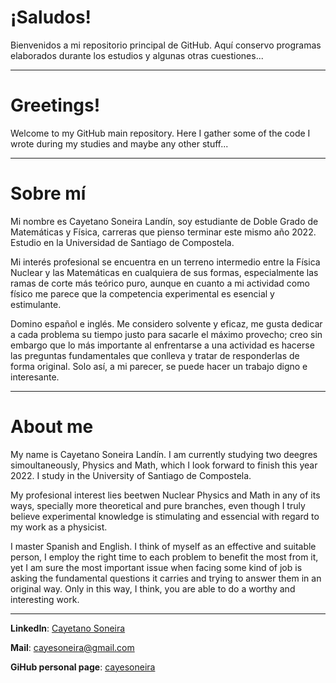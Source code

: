 # ¡Saludos!

Bienvenidos a mi repositorio principal de GitHub. Aquí conservo programas elaborados durante los estudios y algunas otras cuestiones...

---

# Greetings!

Welcome to my GitHub main repository. Here I gather some of the code I wrote during my studies and maybe any other stuff...

---

# Sobre mí

Mi nombre es Cayetano Soneira Landín, soy estudiante de Doble Grado de Matemáticas y Física, carreras que pienso terminar este mismo año 2022. Estudio en la Universidad de Santiago de Compostela.

Mi interés profesional se encuentra en un terreno intermedio entre la Física Nuclear y las Matemáticas en cualquiera de sus formas, especialmente las ramas de corte más teórico puro, aunque en cuanto a mi actividad como físico me parece que la competencia experimental es esencial y estimulante.

Domino español e inglés. Me considero solvente y eficaz, me gusta dedicar a cada problema su tiempo justo para sacarle el máximo provecho; creo sin embargo que lo más importante al enfrentarse a una actividad es hacerse las preguntas fundamentales que conlleva y tratar de responderlas de forma original. Solo así, a mi parecer, se puede hacer un trabajo digno e interesante.

---

# About me


My name is Cayetano Soneira Landín. I am currently studying two deegres simoultaneously, Physics and Math, which I look forward to finish this year 2022. I study in the University of Santiago de Compostela.

My profesional interest lies beetwen Nuclear Physics and Math in any of its ways, specially more theoretical and pure branches, even though I truly believe experimental knowledge is stimulating and essencial with regard to my work as a physicist.


I master Spanish and English. I think of myself as an effective and suitable person, I employ the right time to each problem to benefit the most from it, yet I am sure the most important issue when facing some kind of job is asking the fundamental questions it carries and trying to answer them in an original way. Only in this way, I think, you are able to do a worthy and interesting work.

---

**LinkedIn**: [Cayetano Soneira](https://www.linkedin.com/in/cayetano-soneira-906a241b5/)

**Mail**: cayesoneira@gmail.com

**GiHub personal page**: [cayesoneira](https://cayesoneira.github.io/cayesoneira/)
